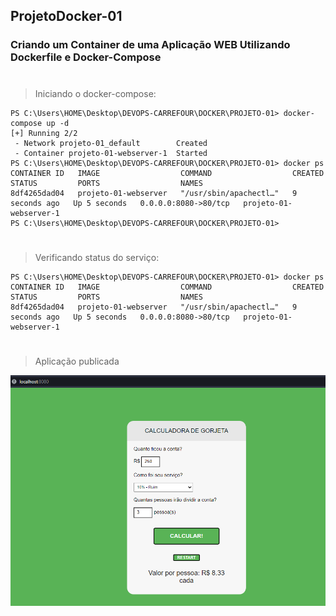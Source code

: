 ## ProjetoDocker-01
### Criando um Container de uma Aplicação WEB Utilizando Dockerfile e Docker-Compose
#
<p></p>

> Iniciando o docker-compose: 
````
PS C:\Users\HOME\Desktop\DEVOPS-CARREFOUR\DOCKER\PROJETO-01> docker-compose up -d
[+] Running 2/2
 - Network projeto-01_default        Created                                                                                         
 - Container projeto-01-webserver-1  Started                                                                                                                                                                                           
PS C:\Users\HOME\Desktop\DEVOPS-CARREFOUR\DOCKER\PROJETO-01> docker ps
CONTAINER ID   IMAGE                  COMMAND                  CREATED         STATUS         PORTS                  NAMES
8df4265dad04   projeto-01-webserver   "/usr/sbin/apachectl…"   9 seconds ago   Up 5 seconds   0.0.0.0:8080->80/tcp   projeto-01-webserver-1
PS C:\Users\HOME\Desktop\DEVOPS-CARREFOUR\DOCKER\PROJETO-01> 
````
#
> Verificando status do serviço: 
````                                                                                      
PS C:\Users\HOME\Desktop\DEVOPS-CARREFOUR\DOCKER\PROJETO-01> docker ps
CONTAINER ID   IMAGE                  COMMAND                  CREATED         STATUS         PORTS                  NAMES
8df4265dad04   projeto-01-webserver   "/usr/sbin/apachectl…"   9 seconds ago   Up 5 seconds   0.0.0.0:8080->80/tcp   projeto-01-webserver-1
````
#
> Aplicação publicada


<p align="center">
  
  <img src="https://github.com/italorafaeltavares/ProjetoDocker-01/blob/main/calculate.png" style="width: 550px;">
 
</p>

<p align="center">